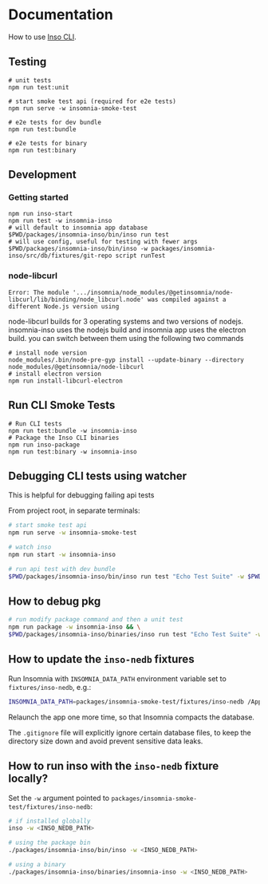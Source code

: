 # Documentation

How to use [Inso CLI](https://docs.insomnia.rest/inso-cli/introduction).

## Testing

```shell
# unit tests
npm run test:unit

# start smoke test api (required for e2e tests)
npm run serve -w insomnia-smoke-test

# e2e tests for dev bundle
npm run test:bundle

# e2e tests for binary
npm run test:binary
```

## Development

### Getting started

```shell
npm run inso-start
npm run test -w insomnia-inso
# will default to insomnia app database
$PWD/packages/insomnia-inso/bin/inso run test
# will use config, useful for testing with fewer args
$PWD/packages/insomnia-inso/bin/inso -w packages/insomnia-inso/src/db/fixtures/git-repo script runTest
```

### node-libcurl

`Error: The module '.../insomnia/node_modules/@getinsomnia/node-libcurl/lib/binding/node_libcurl.node'
was compiled against a different Node.js version using`

node-libcurl builds for 3 operating systems and two versions of nodejs. insomnia-inso uses the nodejs build and insomnia app uses the electron build. you can switch between them using the following two commands

```shell
# install node version
node_modules/.bin/node-pre-gyp install --update-binary --directory node_modules/@getinsomnia/node-libcurl
# install electron version
npm run install-libcurl-electron
```

## Run CLI Smoke Tests

```shell
# Run CLI tests
npm run test:bundle -w insomnia-inso
# Package the Inso CLI binaries
npm run inso-package
npm run test:binary -w insomnia-inso
```

## Debugging CLI tests using watcher

This is helpful for debugging failing api tests

From project root, in separate terminals:

```sh
# start smoke test api
npm run serve -w insomnia-smoke-test

# watch inso
npm run start -w insomnia-inso

# run api test with dev bundle
$PWD/packages/insomnia-inso/bin/inso run test "Echo Test Suite" -w $PWD/packages/insomnia-smoke-test/fixtures/inso-nedb --env Dev --verbose
```

## How to debug pkg

```sh
# run modify package command and then a unit test
npm run package -w insomnia-inso && \
$PWD/packages/insomnia-inso/binaries/inso run test "Echo Test Suite" -w $PWD/packages/insomnia-smoke-test/fixtures/inso-nedb --env Dev --verbose

```

## How to update the `inso-nedb` fixtures

Run Insomnia with `INSOMNIA_DATA_PATH` environment variable set to `fixtures/inso-nedb`, e.g.:

```bash
INSOMNIA_DATA_PATH=packages/insomnia-smoke-test/fixtures/inso-nedb /Applications/Insomnia.app/Contents/MacOS/Insomnia
```

Relaunch the app one more time, so that Insomnia compacts the database.

The `.gitignore` file will explicitly ignore certain database files, to keep the directory size down and avoid prevent sensitive data leaks.

## How to run inso with the `inso-nedb` fixture locally?

Set the `-w` argument pointed to `packages/insomnia-smoke-test/fixtures/inso-nedb`:

```bash
# if installed globally
inso -w <INSO_NEDB_PATH>

# using the package bin
./packages/insomnia-inso/bin/inso -w <INSO_NEDB_PATH>

# using a binary
./packages/insomnia-inso/binaries/insomnia-inso -w <INSO_NEDB_PATH>
```
